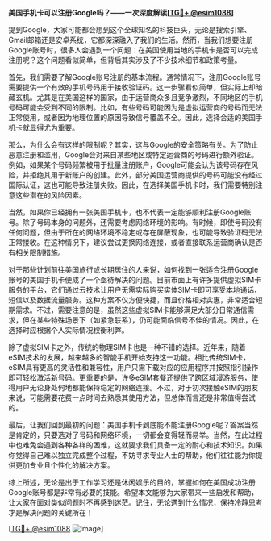 **美国手机卡可以注册Google吗？——一次深度解读[[TG💪+ @esim1088](https://t.me/s/esim1088)]**

提到Google，大家可能都会想到这个全球知名的科技巨头，无论是搜索引擎、Gmail邮箱还是安卓系统，它都深深融入了我们的生活。然而，当我们想要注册Google账号时，很多人会遇到一个问题：在美国使用当地的手机卡是否可以完成注册呢？这个问题看似简单，但背后其实涉及了不少技术细节和政策考量。

首先，我们需要了解Google账号注册的基本流程。通常情况下，注册Google账号需要提供一个有效的手机号码用于接收验证码。这一步骤看似简单，但实际上却暗藏玄机。尤其是在美国这样的国家，由于运营商众多且竞争激烈，不同地区的手机号码可能会受到不同的限制。比如，有些号码可能因为是虚拟运营商的号码而无法正常使用，或者因为地理位置的原因导致信号覆盖不全。因此，选择合适的美国手机卡就显得尤为重要。

那么，为什么会有这样的限制呢？其实，这与Google的安全策略有关。为了防止恶意注册和滥用，Google会对来自某些地区或特定运营商的号码进行额外验证。例如，如果某个号码频繁被用于批量注册账户，Google可能会认为该号码存在风险，并拒绝其用于新账户的创建。此外，部分美国运营商提供的号码可能没有经过国际认证，这也可能导致注册失败。因此，在选择美国手机卡时，我们需要特别注意这些潜在的风险因素。

当然，如果你已经拥有一张美国手机卡，也不代表一定能够顺利注册Google账号。除了号码本身的问题外，还需要考虑网络环境的影响。有时候，即使号码没有任何问题，但由于所在的网络环境不稳定或存在屏蔽现象，也可能导致验证码无法正常接收。在这种情况下，建议尝试更换网络连接，或者直接联系运营商确认是否有相关限制措施。

对于那些计划前往美国旅行或长期居住的人来说，如何找到一张适合注册Google账号的美国手机卡便成了一个亟待解决的问题。目前市面上有许多提供虚拟SIM卡服务的平台，它们通过云技术让用户无需实际购买实体SIM卡即可享受本地通话、短信以及数据流量服务。这种方案不仅方便快捷，而且价格相对实惠，非常适合短期需求。不过，需要注意的是，虽然这些虚拟SIM卡能够满足大部分日常通信需求，但在某些特殊场景下（如紧急联系），仍可能面临信号不佳的情况。因此，在选择时应根据个人实际情况权衡利弊。

除了虚拟SIM卡之外，传统的物理SIM卡也是一种不错的选择。近年来，随着eSIM技术的发展，越来越多的智能手机开始支持这一功能。相比传统SIM卡，eSIM具有更高的灵活性和兼容性，用户只需下载对应的应用程序并按照指引操作即可轻松激活新号码。更重要的是，许多eSIM套餐还提供了跨区域漫游服务，使得用户无论身处何地都能保持稳定的网络连接。不过，对于初次接触eSIM的朋友来说，可能需要花费一点时间去熟悉其使用方法，但总体而言还是非常值得尝试的。

最后，让我们回到最初的问题：美国手机卡到底能不能注册Google呢？答案当然是肯定的，只要选对了号码和网络环境，一切都会变得轻而易举。当然，在此过程中也难免会遇到各种各样的困难，这就要求我们具备一定的耐心和技术知识。如果你觉得自己难以独立完成整个过程，不妨寻求专业人士的帮助，他们往往能为你提供更加专业且个性化的解决方案。

综上所述，无论是出于工作学习还是休闲娱乐的目的，掌握如何在美国成功注册Google账号都是非常有必要的技能。希望本文能够为大家带来一些启发和帮助，让大家在面对类似问题时不再感到迷茫。记住，无论遇到什么情况，保持冷静思考才是解决问题的关键所在！

[[TG💪+ @esim1088](https://t.me/s/esim1088) ![Image](https://i.postimg.cc/4NQfJmqS/Snipaste-2025-05-13-00-14-12.png)]